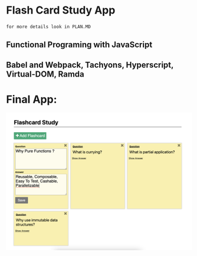 # Flash Card Study App

    for more details look in PLAN.MD

## Functional Programing with JavaScript

## Babel and Webpack, Tachyons, Hyperscript, Virtual-DOM, Ramda


# Final App:

![Final App](/img/app.png)